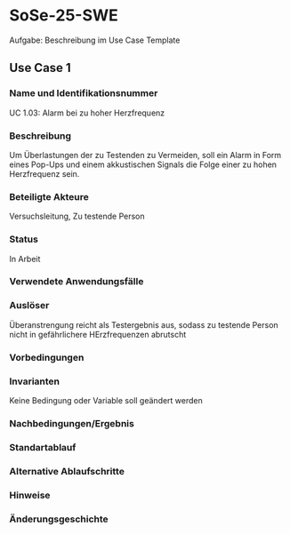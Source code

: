 # SoSe-25-SWE
Aufgabe: Beschreibung im Use Case Template

## Use Case 1
### Name und Identifikationsnummer
  UC 1.03: Alarm bei zu hoher Herzfrequenz 
### Beschreibung
  Um Überlastungen der zu Testenden zu Vermeiden, soll ein Alarm in Form eines Pop-Ups und einem akkustischen Signals die Folge einer zu hohen Herzfrequenz sein.
### Beteiligte Akteure
  Versuchsleitung, Zu testende Person
### Status
  In Arbeit
### Verwendete Anwendungsfälle
  
### Auslöser
  Überanstrengung reicht als Testergebnis aus, sodass zu testende Person nicht in gefährlichere HErzfrequenzen abrutscht
### Vorbedingungen
  
### Invarianten
  Keine Bedingung oder Variable soll geändert werden
### Nachbedingungen/Ergebnis

### Standartablauf

### Alternative Ablaufschritte

### Hinweise

### Änderungsgeschichte
